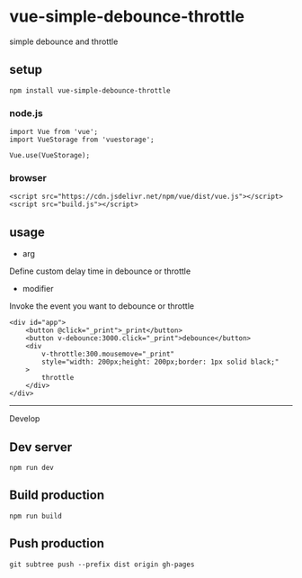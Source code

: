 # vue-simple-debounce-throttle

simple debounce and throttle

## setup

```
npm install vue-simple-debounce-throttle
```

### node.js

```
import Vue from 'vue';
import VueStorage from 'vuestorage';

Vue.use(VueStorage);
```

### browser

```
<script src="https://cdn.jsdelivr.net/npm/vue/dist/vue.js"></script>
<script src="build.js"></script>
```

## usage

-   arg

Define custom delay time in debounce or throttle

-   modifier

Invoke the event you want to debounce or throttle

```
<div id="app">
    <button @click="_print">_print</button>
    <button v-debounce:3000.click="_print">debounce</button>
    <div
        v-throttle:300.mousemove="_print"
        style="width: 200px;height: 200px;border: 1px solid black;"
    >
        throttle
    </div>
</div>
```

---

Develop

## Dev server

`npm run dev`

## Build production

`npm run build`

## Push production

`git subtree push --prefix dist origin gh-pages`
